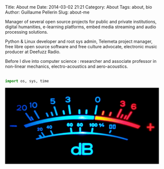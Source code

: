 Title: About me
Date: 2014-03-02 21:21
Category: About
Tags: about, bio
Author: Guillaume Pellerin
Slug: about-me

Manager of several open source projects for public and private institutions, digital humanities, e-learning platforms, embed media streaming and audio processing solutions.

Python & Linux developer and root sys admin, Telemeta project manager, free libre open source software and free culture advocate, electronic music producer at Deefuzz Radio.

Before I dive into computer science : researcher and associate professor in non-linear mechanics, electro-acoustics and aero-acoustics.

```python

import os, sys, time

```

![VU](images/wall-vu-1200_crop.jpg)
